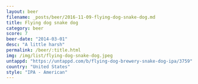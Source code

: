 ```yaml
---
layout: beer
filename: _posts/beer/2016-11-09-flying-dog-snake-dog.md
title: Flying dog snake dog
category: beer
score: 7
beer-date: "2014-03-01"
desc: "A little harsh"
permalink: /beer/:title.html
img: /img/list/flying-dog-snake-dog.jpeg
untappd: "https://untappd.com/b/flying-dog-brewery-snake-dog-ipa/3759"
country: "United States"
style: "IPA - American"
---
```

